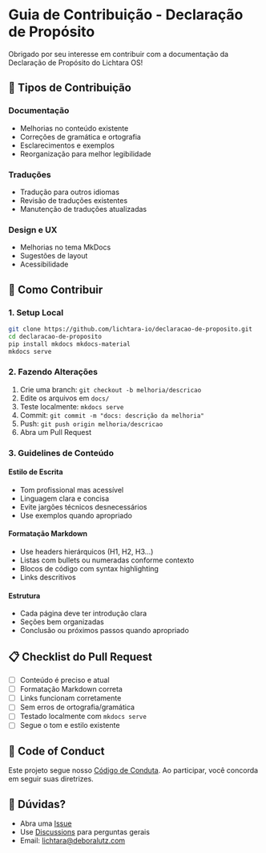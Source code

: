 # Guia de Contribuição - Declaração de Propósito

Obrigado por seu interesse em contribuir com a documentação da Declaração de Propósito do Lichtara OS!

## 📝 Tipos de Contribuição

### Documentação
- Melhorias no conteúdo existente
- Correções de gramática e ortografia
- Esclarecimentos e exemplos
- Reorganização para melhor legibilidade

### Traduções
- Tradução para outros idiomas
- Revisão de traduções existentes
- Manutenção de traduções atualizadas

### Design e UX
- Melhorias no tema MkDocs
- Sugestões de layout
- Acessibilidade

## 🚀 Como Contribuir

### 1. Setup Local

```bash
git clone https://github.com/lichtara-io/declaracao-de-proposito.git
cd declaracao-de-proposito
pip install mkdocs mkdocs-material
mkdocs serve
```

### 2. Fazendo Alterações

1. Crie uma branch: `git checkout -b melhoria/descricao`
2. Edite os arquivos em `docs/`
3. Teste localmente: `mkdocs serve`
4. Commit: `git commit -m "docs: descrição da melhoria"`
5. Push: `git push origin melhoria/descricao`
6. Abra um Pull Request

### 3. Guidelines de Conteúdo

#### Estilo de Escrita
- Tom profissional mas acessível
- Linguagem clara e concisa
- Evite jargões técnicos desnecessários
- Use exemplos quando apropriado

#### Formatação Markdown
- Use headers hierárquicos (H1, H2, H3...)
- Listas com bullets ou numeradas conforme contexto
- Blocos de código com syntax highlighting
- Links descritivos

#### Estrutura
- Cada página deve ter introdução clara
- Seções bem organizadas
- Conclusão ou próximos passos quando apropriado

## 📋 Checklist do Pull Request

- [ ] Conteúdo é preciso e atual
- [ ] Formatação Markdown correta
- [ ] Links funcionam corretamente
- [ ] Sem erros de ortografia/gramática
- [ ] Testado localmente com `mkdocs serve`
- [ ] Segue o tom e estilo existente

## 🤝 Code of Conduct

Este projeto segue nosso [Código de Conduta](CODE_OF_CONDUCT.md). Ao participar, você concorda em seguir suas diretrizes.

## 📧 Dúvidas?

- Abra uma [Issue](https://github.com/lichtara-io/declaracao-de-proposito/issues)
- Use [Discussions](https://github.com/lichtara-io/lichtara/discussions) para perguntas gerais
- Email: lichtara@deboralutz.com
